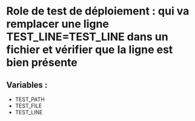 # Role de test de déploiement : qui va remplacer une ligne TEST_LINE=TEST_LINE dans un fichier et vérifier que la ligne est bien présente

## Variables : 
* TEST_PATH
* TEST_FILE
* TEST_LINE